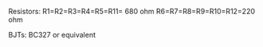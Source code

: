 Resistors:
  R1=R2=R3=R4=R5=R11= 680 ohm
  R6=R7=R8=R9=R10=R12=220 ohm

BJTs:
  BC327 or equivalent
